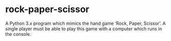 # rock-paper-scissor
A Python 3.x program which mimics the hand game ‘Rock, Paper, Scissor’. A single player must be able to play this game with a computer which runs in the console. 
